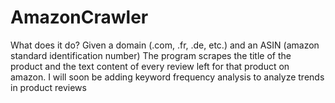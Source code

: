 # AmazonCrawler

What does it do? Given a domain (.com, .fr, .de, etc.) and an ASIN (amazon standard identification number) The program scrapes the title of the product and the text content of every review left for that product on amazon. I will soon be adding keyword frequency analysis to analyze trends in product reviews

